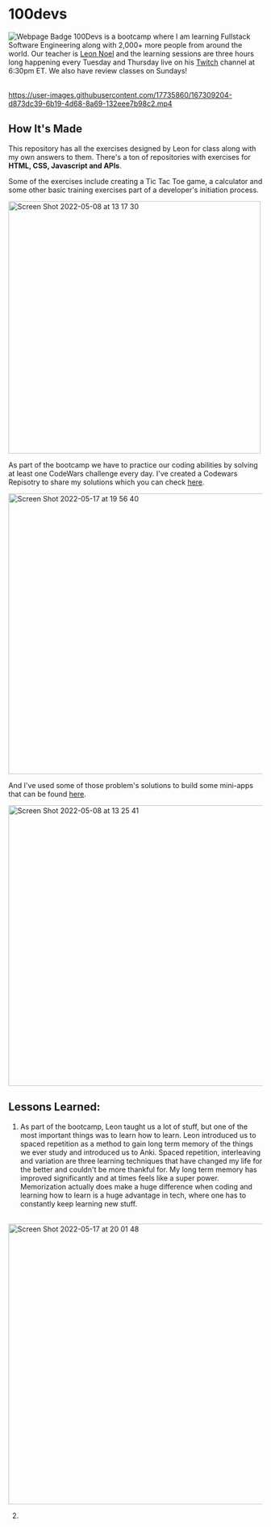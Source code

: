 # 100devs
<img src="https://img.shields.io/badge/In-Progress-yellow?style=flat&logo=home&logoColor=white" alt="Webpage Badge"/>
100Devs is a bootcamp where I am learning Fullstack Software Engineering along with 2,000+ more people from around the world. Our teacher is <a href="https://twitter.com/leonnoel">Leon Noel</a> and the learning sessions are three hours long happening every Tuesday and Thursday live on his <a href="https://www.twitch.tv/learnwithleon">Twitch</a> channel at 6:30pm ET. We also have review classes on Sundays!
<br>
<br>

https://user-images.githubusercontent.com/17735860/167309204-d873dc39-6b19-4d68-8a69-132eee7b98c2.mp4

## How It's Made

This repository has all the exercises designed by Leon for class along with my own answers to them. There's a ton of repositories with exercises for **HTML, CSS, Javascript and APIs**. 

Some of the exercises include creating a Tic Tac Toe game, a calculator and some other basic training exercises part of a developer's initiation process.

<img width="500" alt="Screen Shot 2022-05-08 at 13 17 30" src="https://user-images.githubusercontent.com/17735860/167309766-df6e0ef0-e151-4396-8509-eaa02662aba3.png">

As part of the bootcamp we have to practice our coding abilities by solving at least one CodeWars  challenge every day. I've created a Codewars Repisotry to share my solutions which you can check <a href="https://github.com/franciscocasillas/codewars">here</a>. 

<img width="556" alt="Screen Shot 2022-05-17 at 19 56 40" src="https://user-images.githubusercontent.com/17735860/168935569-906f565d-b604-4b82-a220-098b3673599e.png">


And I've used some of those problem's solutions to build some mini-apps that can be found <a href="https://github.com/franciscocasillas/mini-apps">here</a>. 

<a href="https://github.com/franciscocasillas/mini-apps"><img width="556" alt="Screen Shot 2022-05-08 at 13 25 41" src="https://user-images.githubusercontent.com/17735860/167310073-e6467bf1-9700-4af7-98c2-7eb0532ad839.png"></a>

## Lessons Learned: 
1. As part of the bootcamp, Leon taught us a lot of stuff, but one of the most important things was to learn how to learn. Leon introduced us to spaced repetition as a method to gain long term memory of the things we ever study and introduced us to Anki. Spaced repetition, interleaving and variation are three learning techniques that have changed my life for the better and couldn't be more thankful for. My long term memory has improved significantly and at times feels like a super power. Memorization actually does make a huge difference when coding and learning how to learn is a huge advantage in tech, where one has to constantly keep learning new stuff. 
<br>

<img width="556" alt="Screen Shot 2022-05-17 at 20 01 48" src="https://user-images.githubusercontent.com/17735860/168936027-32c069ec-5d12-48fb-b355-74dc1bca92e1.png">

2. 
